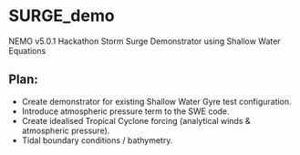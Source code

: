 # SURGE_demo
NEMO v5.0.1 Hackathon Storm Surge Demonstrator using Shallow Water Equations

## Plan:

* Create demonstrator for existing Shallow Water Gyre test configuration.
* Introduce atmospheric pressure term to the SWE code.
* Create idealised Tropical Cyclone forcing (analytical winds & atmospheric pressure).
* Tidal boundary conditions / bathymetry.
